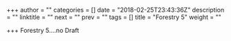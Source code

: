 +++
author = ""
categories = []
date = "2018-02-25T23:43:36Z"
description = ""
linktitle = ""
next = ""
prev = ""
tags = []
title = "Forestry 5"
weight = ""

+++
Forestry 5....no Draft